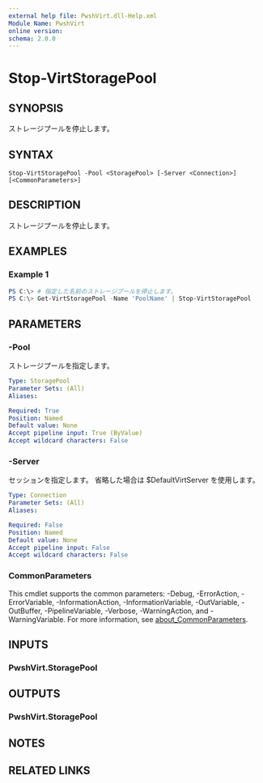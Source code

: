 ```yaml
---
external help file: PwshVirt.dll-Help.xml
Module Name: PwshVirt
online version:
schema: 2.0.0
---
```


# Stop-VirtStoragePool

## SYNOPSIS
ストレージプールを停止します。

## SYNTAX

```
Stop-VirtStoragePool -Pool <StoragePool> [-Server <Connection>] [<CommonParameters>]
```

## DESCRIPTION
ストレージプールを停止します。

## EXAMPLES

### Example 1
```powershell
PS C:\> # 指定した名前のストレージプールを停止します。
PS C:\> Get-VirtStoragePool -Name 'PoolName' | Stop-VirtStoragePool
```

## PARAMETERS

### -Pool
ストレージプールを指定します。

```yaml
Type: StoragePool
Parameter Sets: (All)
Aliases:

Required: True
Position: Named
Default value: None
Accept pipeline input: True (ByValue)
Accept wildcard characters: False
```

### -Server
セッションを指定します。
省略した場合は $DefaultVirtServer を使用します。

```yaml
Type: Connection
Parameter Sets: (All)
Aliases:

Required: False
Position: Named
Default value: None
Accept pipeline input: False
Accept wildcard characters: False
```

### CommonParameters
This cmdlet supports the common parameters: -Debug, -ErrorAction, -ErrorVariable, -InformationAction, -InformationVariable, -OutVariable, -OutBuffer, -PipelineVariable, -Verbose, -WarningAction, and -WarningVariable. For more information, see [about_CommonParameters](http://go.microsoft.com/fwlink/?LinkID=113216).

## INPUTS

### PwshVirt.StoragePool

## OUTPUTS

### PwshVirt.StoragePool

## NOTES

## RELATED LINKS
